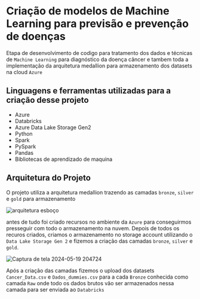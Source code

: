 # Criação de modelos de Machine Learning para previsão e prevenção de doenças

Etapa de desenvolvimento de codigo para tratamento dos dados e técnicas de `Machine Learning` para diagnóstico da doença câncer e tambem toda a implementação da arquitetura medallion para armazenamento dos datasets na cloud `Azure`

## Linguagens e ferramentas utilizadas para a criação desse projeto
- Azure
- Databricks
- Azure Data Lake Storage Gen2
- Python
- Spark
- PySpark
- Pandas
- Bibliotecas de aprendizado de maquina

## Arquitetura do Projeto
O projeto utiliza a arquitetura medallion trazendo as camadas `bronze`, `silver` e `gold` para armazenamento 

![arquitetura esboço](https://github.com/thiagothr/Machine_Learning_TCC/assets/72639507/bfa75e8e-b384-4f0c-9d0f-d906a03f7cdb)


antes de tudo foi criado recursos no ambiente da `Azure` para conseguirmos presseguir com todo o armazenamento na nuvem. Depois de todos os recuros criados, criamos o armazenamento no storage account utilizando o `Data Lake Storage Gen 2`
e fizemos a criação das camadas `bronze`, `silver` e `gold`.

![Captura de tela 2024-05-19 204724](https://github.com/thiagothr/Machine_Learning_TCC/assets/72639507/98e13085-85fc-43bb-8902-6bec23d8eefb)

Após a criação das camadas fizemos o upload dos datasets `Cancer_Data.csv` e `Dados_dummies.csv` para a cada `Bronze` conhecida como camada `Raw` onde todo os dados brutos vão ser armazenados nessa camada para ser enviada ao `Databricks`

